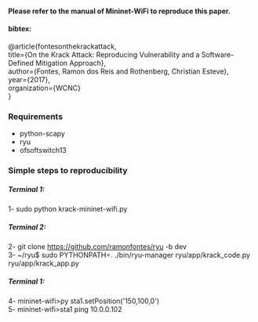 #### Please refer to the manual of Mininet-WiFi to reproduce this paper.
#### bibtex:
@article{fontesonthekrackattack,  
  title={On the Krack Attack: Reproducing Vulnerability and a Software-Defined Mitigation Approach},  
  author={Fontes, Ramon dos Reis and Rothenberg, Christian Esteve},  
  year={2017},  
  organization={WCNC}  
}

### Requirements ###
* python-scapy
* ryu
* ofsoftswitch13


### Simple steps to reproducibility ###

##### Terminal 1: #####  
1- sudo python krack-mininet-wifi.py 

##### Terminal 2: #####   
2- git clone https://github.com/ramonfontes/ryu -b dev   
3- ~/ryu$ sudo PYTHONPATH=. ./bin/ryu-manager ryu/app/krack_code.py ryu/app/krack_app.py  

##### Terminal 1: #####   
4- mininet-wifi>py sta1.setPosition('150,100,0')   
5- mininet-wifi>sta1 ping 10.0.0.102  
